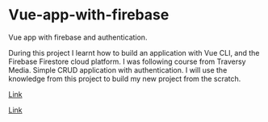 # Vue-app-with-firebase
Vue app with firebase and authentication.

During this project I learnt how to build an application with Vue CLI, and the Firebase Firestore cloud platform. I was following course from Traversy Media. Simple CRUD application with authentication. I will use the knowledge from this project to build my new project from the scratch.

<a href="https://vueauthapp.netlify.com/?_ga=2.263003016.541562246.1566549104-1287068155.1566549104#/">Link</a>

<a href="https://vuefirebaseappwithauth.netlify.com/#/login">Link</a>

<img src="https://i.ytimg.com/vi/sYNjEzcOTOs/maxresdefault.jpg" alt="">
